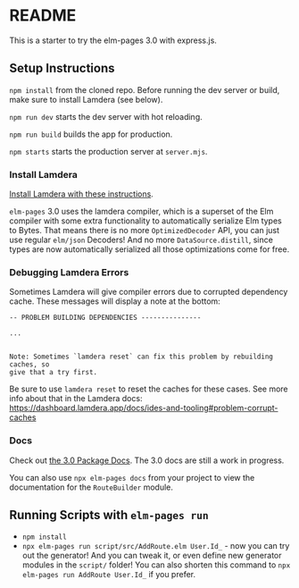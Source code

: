 # README

This is a starter to try the elm-pages 3.0 with express.js.

## Setup Instructions

`npm install` from the cloned repo. Before running the dev server or build, make sure to install Lamdera (see below).

`npm run dev` starts the dev server with hot reloading.

`npm run build` builds the app for production.

`npm starts` starts the production server at `server.mjs`.

### Install Lamdera

[Install Lamdera with these instructions](https://dashboard.lamdera.app/docs/download).

`elm-pages` 3.0 uses the lamdera compiler, which is a superset of the Elm compiler with some extra functionality to automatically serialize Elm types to Bytes. That means there is no more `OptimizedDecoder` API, you can just use regular `elm/json` Decoders! And no more `DataSource.distill`, since types are now automatically serialized all those optimizations come for free.

### Debugging Lamdera Errors

Sometimes Lamdera will give compiler errors due to corrupted dependency cache. These messages will display a note at the bottom:

```text
-- PROBLEM BUILDING DEPENDENCIES ---------------

...


Note: Sometimes `lamdera reset` can fix this problem by rebuilding caches, so
give that a try first.
```

Be sure to use `lamdera reset` to reset the caches for these cases. See more info about that in the Lamdera docs:
<https://dashboard.lamdera.app/docs/ides-and-tooling#problem-corrupt-caches>

### Docs

Check out [the 3.0 Package Docs](https://package.elm-lang.org/packages/dillonkearns/elm-pages-v3-beta/latest/). The 3.0 docs are still a work in progress.

You can also use `npx elm-pages docs` from your project to view the documentation for the `RouteBuilder` module.

## Running Scripts with `elm-pages run`

- `npm install`
- `npx elm-pages run script/src/AddRoute.elm User.Id_` - now you can try out the generator! And you can tweak it, or even define new generator modules in the `script/` folder! You can also shorten this command to `npx elm-pages run AddRoute User.Id_` if you prefer.
